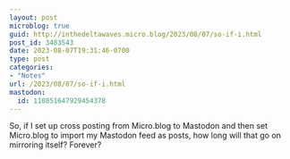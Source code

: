 ```yaml
---
layout: post
microblog: true
guid: http://inthedeltawaves.micro.blog/2023/08/07/so-if-i.html
post_id: 3483543
date: 2023-08-07T19:31:46-0700
type: post
categories:
- "Notes"
url: /2023/08/07/so-if-i.html
mastodon:
  id: 110851647929454378
---
```

So, if I set up cross posting from Micro.blog to Mastodon and then set Micro.blog to import my Mastodon feed as posts, how long will that go on mirroring itself? Forever? 
